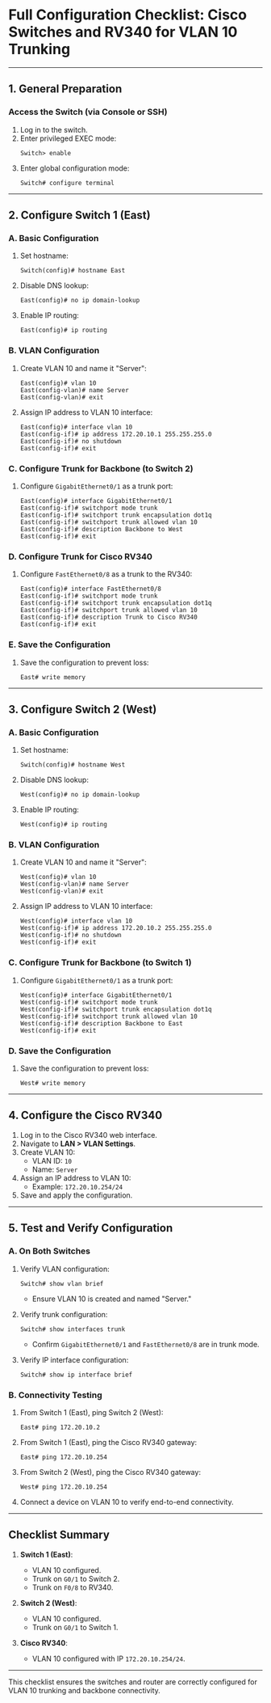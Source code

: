 # Full Configuration Checklist: Cisco Switches and RV340 for VLAN 10 Trunking

---

## 1. General Preparation

### Access the Switch (via Console or SSH)
1. Log in to the switch.
2. Enter privileged EXEC mode:
   ```plaintext
   Switch> enable
   ```
3. Enter global configuration mode:
   ```plaintext
   Switch# configure terminal
   ```

---

## 2. Configure Switch 1 (East)

### A. Basic Configuration
1. Set hostname:
   ```plaintext
   Switch(config)# hostname East
   ```
2. Disable DNS lookup:
   ```plaintext
   East(config)# no ip domain-lookup
   ```
3. Enable IP routing:
   ```plaintext
   East(config)# ip routing
   ```

### B. VLAN Configuration
1. Create VLAN 10 and name it "Server":
   ```plaintext
   East(config)# vlan 10
   East(config-vlan)# name Server
   East(config-vlan)# exit
   ```
2. Assign IP address to VLAN 10 interface:
   ```plaintext
   East(config)# interface vlan 10
   East(config-if)# ip address 172.20.10.1 255.255.255.0
   East(config-if)# no shutdown
   East(config-if)# exit
   ```

### C. Configure Trunk for Backbone (to Switch 2)
1. Configure `GigabitEthernet0/1` as a trunk port:
   ```plaintext
   East(config)# interface GigabitEthernet0/1
   East(config-if)# switchport mode trunk
   East(config-if)# switchport trunk encapsulation dot1q
   East(config-if)# switchport trunk allowed vlan 10
   East(config-if)# description Backbone to West
   East(config-if)# exit
   ```

### D. Configure Trunk for Cisco RV340
1. Configure `FastEthernet0/8` as a trunk to the RV340:
   ```plaintext
   East(config)# interface FastEthernet0/8
   East(config-if)# switchport mode trunk
   East(config-if)# switchport trunk encapsulation dot1q
   East(config-if)# switchport trunk allowed vlan 10
   East(config-if)# description Trunk to Cisco RV340
   East(config-if)# exit
   ```

### E. Save the Configuration
1. Save the configuration to prevent loss:
   ```plaintext
   East# write memory
   ```

---

## 3. Configure Switch 2 (West)

### A. Basic Configuration
1. Set hostname:
   ```plaintext
   Switch(config)# hostname West
   ```
2. Disable DNS lookup:
   ```plaintext
   West(config)# no ip domain-lookup
   ```
3. Enable IP routing:
   ```plaintext
   West(config)# ip routing
   ```

### B. VLAN Configuration
1. Create VLAN 10 and name it "Server":
   ```plaintext
   West(config)# vlan 10
   West(config-vlan)# name Server
   West(config-vlan)# exit
   ```
2. Assign IP address to VLAN 10 interface:
   ```plaintext
   West(config)# interface vlan 10
   West(config-if)# ip address 172.20.10.2 255.255.255.0
   West(config-if)# no shutdown
   West(config-if)# exit
   ```

### C. Configure Trunk for Backbone (to Switch 1)
1. Configure `GigabitEthernet0/1` as a trunk port:
   ```plaintext
   West(config)# interface GigabitEthernet0/1
   West(config-if)# switchport mode trunk
   West(config-if)# switchport trunk encapsulation dot1q
   West(config-if)# switchport trunk allowed vlan 10
   West(config-if)# description Backbone to East
   West(config-if)# exit
   ```

### D. Save the Configuration
1. Save the configuration to prevent loss:
   ```plaintext
   West# write memory
   ```

---

## 4. Configure the Cisco RV340

1. Log in to the Cisco RV340 web interface.
2. Navigate to **LAN > VLAN Settings**.
3. Create VLAN 10:
   - VLAN ID: `10`
   - Name: `Server`
4. Assign an IP address to VLAN 10:
   - Example: `172.20.10.254/24`
5. Save and apply the configuration.

---

## 5. Test and Verify Configuration

### A. On Both Switches

1. Verify VLAN configuration:
   ```plaintext
   Switch# show vlan brief
   ```
   - Ensure VLAN 10 is created and named "Server."

2. Verify trunk configuration:
   ```plaintext
   Switch# show interfaces trunk
   ```
   - Confirm `GigabitEthernet0/1` and `FastEthernet0/8` are in trunk mode.

3. Verify IP interface configuration:
   ```plaintext
   Switch# show ip interface brief
   ```

### B. Connectivity Testing

1. From Switch 1 (East), ping Switch 2 (West):
   ```plaintext
   East# ping 172.20.10.2
   ```

2. From Switch 1 (East), ping the Cisco RV340 gateway:
   ```plaintext
   East# ping 172.20.10.254
   ```

3. From Switch 2 (West), ping the Cisco RV340 gateway:
   ```plaintext
   West# ping 172.20.10.254
   ```

4. Connect a device on VLAN 10 to verify end-to-end connectivity.

---

## Checklist Summary

1. **Switch 1 (East)**:
   - VLAN 10 configured.
   - Trunk on `G0/1` to Switch 2.
   - Trunk on `F0/8` to RV340.

2. **Switch 2 (West)**:
   - VLAN 10 configured.
   - Trunk on `G0/1` to Switch 1.

3. **Cisco RV340**:
   - VLAN 10 configured with IP `172.20.10.254/24`.

---

This checklist ensures the switches and router are correctly configured for VLAN 10 trunking and backbone connectivity.
